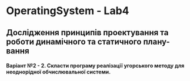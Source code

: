 # OperatingSystem - Lab4

##  Дослідження принципів проектування та роботи динамічного та статичного плану-вання
#### Варіант №2 - 2.	Скласти програму реалізації угорського методу для неоднорідної обчислювальної системи.